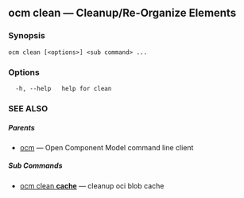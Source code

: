 ## ocm clean &mdash; Cleanup/Re-Organize Elements

### Synopsis

```
ocm clean [<options>] <sub command> ...
```

### Options

```
  -h, --help   help for clean
```

### SEE ALSO

##### Parents

* [ocm](ocm.md)	 &mdash; Open Component Model command line client


##### Sub Commands

* [ocm clean <b>cache</b>](ocm_clean_cache.md)	 &mdash; cleanup oci blob cache

